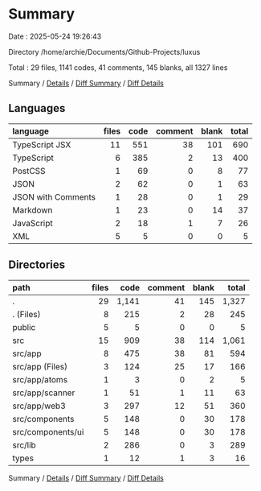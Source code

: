 # Summary

Date : 2025-05-24 19:26:43

Directory /home/archie/Documents/Github-Projects/luxus

Total : 29 files,  1141 codes, 41 comments, 145 blanks, all 1327 lines

Summary / [Details](details.md) / [Diff Summary](diff.md) / [Diff Details](diff-details.md)

## Languages
| language | files | code | comment | blank | total |
| :--- | ---: | ---: | ---: | ---: | ---: |
| TypeScript JSX | 11 | 551 | 38 | 101 | 690 |
| TypeScript | 6 | 385 | 2 | 13 | 400 |
| PostCSS | 1 | 69 | 0 | 8 | 77 |
| JSON | 2 | 62 | 0 | 1 | 63 |
| JSON with Comments | 1 | 28 | 0 | 1 | 29 |
| Markdown | 1 | 23 | 0 | 14 | 37 |
| JavaScript | 2 | 18 | 1 | 7 | 26 |
| XML | 5 | 5 | 0 | 0 | 5 |

## Directories
| path | files | code | comment | blank | total |
| :--- | ---: | ---: | ---: | ---: | ---: |
| . | 29 | 1,141 | 41 | 145 | 1,327 |
| . (Files) | 8 | 215 | 2 | 28 | 245 |
| public | 5 | 5 | 0 | 0 | 5 |
| src | 15 | 909 | 38 | 114 | 1,061 |
| src/app | 8 | 475 | 38 | 81 | 594 |
| src/app (Files) | 3 | 124 | 25 | 17 | 166 |
| src/app/atoms | 1 | 3 | 0 | 2 | 5 |
| src/app/scanner | 1 | 51 | 1 | 11 | 63 |
| src/app/web3 | 3 | 297 | 12 | 51 | 360 |
| src/components | 5 | 148 | 0 | 30 | 178 |
| src/components/ui | 5 | 148 | 0 | 30 | 178 |
| src/lib | 2 | 286 | 0 | 3 | 289 |
| types | 1 | 12 | 1 | 3 | 16 |

Summary / [Details](details.md) / [Diff Summary](diff.md) / [Diff Details](diff-details.md)